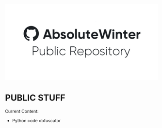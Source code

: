 ![](images/repository-image-white.png)

# PUBLIC STUFF


Current Content:


* Python code obfuscator


